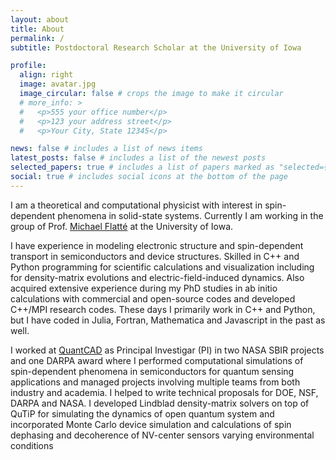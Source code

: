 ```yaml
---
layout: about
title: About
permalink: /
subtitle: Postdoctoral Research Scholar at the University of Iowa

profile:
  align: right
  image: avatar.jpg
  image_circular: false # crops the image to make it circular
  # more_info: >
  #   <p>555 your office number</p>
  #   <p>123 your address street</p>
  #   <p>Your City, State 12345</p>

news: false # includes a list of news items
latest_posts: false # includes a list of the newest posts
selected_papers: true # includes a list of papers marked as "selected={true}"
social: true # includes social icons at the bottom of the page
---
```


I am a theoretical and computational physicist with interest in spin-dependent phenomena in solid-state systems. Currently I am working in the group of Prof. [Michael Flatté](https://frg.physics.uiowa.edu) at the University of Iowa.

I have experience in modeling electronic structure and spin-dependent transport in semiconductors and
device structures. Skilled in C++ and Python programming for scientific calculations and visualization
including for density-matrix evolutions and electric-field-induced dynamics. Also acquired extensive
experience during my PhD studies in ab initio calculations with commercial and open-source codes and developed
C++/MPI research codes.  These days I primarily work in C++ and Python, but I have coded in Julia, Fortran, Mathematica and Javascript in the past as well.

I worked at [QuantCAD](http://www.quantcad.com) as Principal Investigar (PI) in two NASA SBIR projects and one DARPA award where I performed computational simulations of spin-dependent phenomena in semiconductors for quantum sensing applications and managed projects involving multiple teams from both industry and academia. I helped to write technical proposals for DOE, NSF, DARPA and NASA.  I developed Lindblad density-matrix solvers on top of QuTiP for simulating the dynamics of open quantum system and incorporated Monte Carlo device simulation and calculations of spin dephasing and decoherence of NV-center sensors varying environmental conditions



